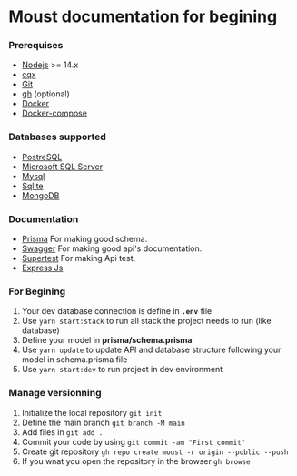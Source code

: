 
# Moust documentation for begining

### Prerequises

- [Nodejs](https://nodejs.org/) >= 14.x
- [cqx](https://www.npmjs.com/package/cqx)
- [Git](https://git-scm.com/)
- [gh](https://cli.github.com/) (optional)
- [Docker](https://docs.docker.com/get-docker/)
- [Docker-compose](https://docs.docker.com/compose/)

### Databases supported

- [PostreSQL](https://www.prisma.io/docs/concepts/database-connectors/postgresql)
- [Microsoft SQL Server](https://www.prisma.io/docs/concepts/database-connectors/sql-server)
- [Mysql](https://www.prisma.io/docs/concepts/database-connectors/mysql)
- [Sqlite](https://www.prisma.io/docs/concepts/database-connectors/sqlite)
- [MongoDB](https://www.mongodb.com/)

### Documentation

- [Prisma](https://www.prisma.io/docs/reference/api-reference/prisma-schema-reference) For making good schema.
- [Swagger](https://github.com/OAI/OpenAPI-Specification/blob/main/versions/3.0.3.md#schemaObject) For making good api's documentation.
- [Supertest](https://www.npmjs.com/package/supertest) For making Api test.
- [Express Js](https://expressjs.com/fr/4x/api.html)

### For Begining

1. Your dev database connection is define in **`.env`** file
2. Use ``yarn start:stack`` to run all stack the project needs to run (like database)
3. Define your model in **prisma/schema.prisma**
4. Use `yarn update` to update API and database structure following your model in schema.prisma file
5. Use `yarn start:dev` to run project in dev environment

### Manage versionning

1. Initialize the local repository `git init`
2. Define the main branch `git branch -M main`
3. Add files in `git add .`
4. Commit your code by using `git commit -am "First commit"`
5. Create git repository `gh repo create moust -r origin --public --push`
6. If you wnat you open the repository in the browser `gh browse`
